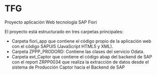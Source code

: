 # TFG
Proyecto aplicación Web tecnología SAP Fiori

El proyecto está estructurado en tres carpetas principales:

- Carpeta fiori_app que contiene el código propio de la aplicación web con el código SAPUI5 (JavaScript
    HTML5 y XML).
- Carpeta ZPPP_PRODORD: Contiene las clases del servicio Odata.
- Carpeta ext_Captor que contiene el código abap del backend de SAP con el report ZRPP0034 que realiza la extracción de datos desde el sistema de Producción Captor hacía el Backend de SAP
